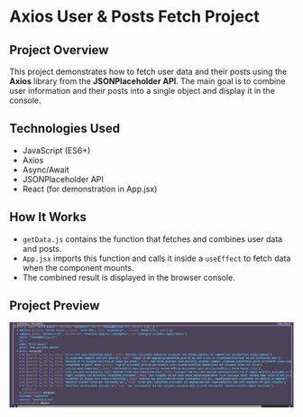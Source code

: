# Axios User & Posts Fetch Project

## Project Overview
This project demonstrates how to fetch user data and their posts using the **Axios** library from the **JSONPlaceholder API**. The main goal is to combine user information and their posts into a single object and display it in the console.

## Technologies Used
- JavaScript (ES6+)
- Axios
- Async/Await
- JSONPlaceholder API
- React (for demonstration in App.jsx)

## How It Works
- `getData.js` contains the function that fetches and combines user data and posts.
- `App.jsx` imports this function and calls it inside a `useEffect` to fetch data when the component mounts.
- The combined result is displayed in the browser console.

## Project Preview
![Project Preview](public/image.png)